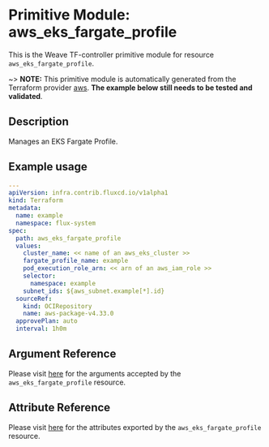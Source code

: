 
# Primitive Module: aws_eks_fargate_profile

This is the Weave TF-controller primitive module for resource `aws_eks_fargate_profile`.

~> **NOTE:** This primitive module is automatically generated from the Terraform provider [aws](https://registry.terraform.io/providers/hashicorp/aws/latest/docs/resources/eks_fargate_profile). **The example below still needs to be tested and validated**.

## Description

Manages an EKS Fargate Profile.

## Example usage

```yaml
---
apiVersion: infra.contrib.fluxcd.io/v1alpha1
kind: Terraform
metadata:
  name: example
  namespace: flux-system
spec:
  path: aws_eks_fargate_profile
  values:
    cluster_name: << name of an aws_eks_cluster >>
    fargate_profile_name: example
    pod_execution_role_arn: << arn of an aws_iam_role >>
    selector:
      namespace: example
    subnet_ids: ${aws_subnet.example[*].id}
  sourceRef:
    kind: OCIRepository
    name: aws-package-v4.33.0
  approvePlan: auto
  interval: 1h0m
```

## Argument Reference

Please visit [here](https://registry.terraform.io/providers/hashicorp/aws/4.33.0/docs/resources/eks_fargate_profile#argument-reference) for the arguments accepted by the `aws_eks_fargate_profile` resource.

## Attribute Reference

Please visit [here](https://registry.terraform.io/providers/hashicorp/aws/4.33.0/docs/resources/eks_fargate_profile#attributes-reference) for the attributes exported by the `aws_eks_fargate_profile` resource.
